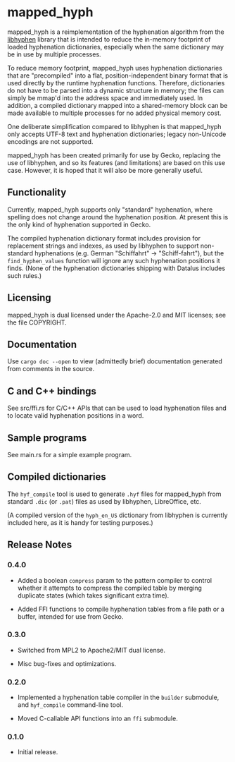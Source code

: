 # mapped_hyph

mapped_hyph is a reimplementation of the hyphenation algorithm from the
[libhyphen](https://github.com/hunspell/hyphen) library
that is intended to reduce the in-memory footprint of loaded
hyphenation dictionaries, especially when the same dictionary
may be in use by multiple processes.

To reduce memory footprint, mapped_hyph uses hyphenation dictionaries that are
"precompiled" into a flat, position-independent binary format that is used
directly by the runtime hyphenation functions.
Therefore, dictionaries do not have to be parsed into a dynamic structure in memory;
the files can simply be mmap'd into the address space and immediately used.
In addition, a compiled dictionary mapped into a shared-memory block
can be made available to multiple processes for no added physical memory cost.

One deliberate simplification compared to libhyphen
is that mapped_hyph only accepts UTF-8 text and hyphenation dictionaries;
legacy non-Unicode encodings are not supported.

mapped_hyph has been created primarily for use by Gecko, replacing the use of libhyphen,
and so its features (and limitations) are based on this use case.
However, it is hoped that it will also be more generally useful.

## Functionality

Currently, mapped_hyph supports only "standard" hyphenation, where spelling does not
change around the hyphenation position. At present this is the only kind of
hyphenation supported in Gecko.

The compiled hyphenation dictionary format includes provision for replacement
strings and indexes, as used by libhyphen to support non-standard hyphenations
(e.g. German "Schiffahrt" -> "Schiff-fahrt"), but the `find_hyphen_values` function
will ignore any such hyphenation positions it finds.
(None of the hyphenation dictionaries shipping with Datalus includes such rules.)

## Licensing

mapped_hyph is dual licensed under the Apache-2.0 and MIT licenses;
see the file COPYRIGHT.

## Documentation

Use `cargo doc --open` to view (admittedly brief) documentation generated from
comments in the source.

## C and C++ bindings

See src/ffi.rs for C/C++ APIs that can be used to load hyphenation files
and to locate valid hyphenation positions in a word.

## Sample programs

See main.rs for a simple example program.

## Compiled dictionaries

The `hyf_compile` tool is used to generate `.hyf` files for mapped_hyph
from standard `.dic` (or `.pat`) files as used by libhyphen, LibreOffice, etc.

(A compiled version of the `hyph_en_US` dictionary from libhyphen is currently
included here, as it is handy for testing purposes.)

## Release Notes

### 0.4.0

* Added a boolean `compress` param to the pattern compiler to control whether
  it attempts to compress the compiled table by merging duplicate states (which
  takes significant extra time).

* Added FFI functions to compile hyphenation tables from a file path or a buffer,
  intended for use from Gecko.

### 0.3.0

* Switched from MPL2 to Apache2/MIT dual license.

* Misc bug-fixes and optimizations.

### 0.2.0

* Implemented a hyphenation table compiler in the `builder` submodule,
  and `hyf_compile` command-line tool.

* Moved C-callable API functions into an `ffi` submodule.

### 0.1.0

* Initial release.
